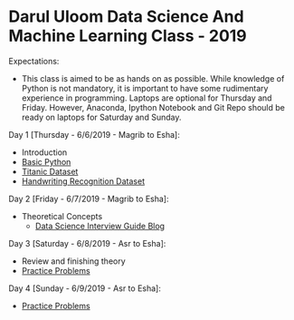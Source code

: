 # Darul Uloom Data Science And Machine Learning Class - 2019

Expectations:
- This class is aimed to be as hands on as possible. While knowledge of Python is not mandatory, it is important to have some rudimentary experience in programming. Laptops are optional for Thursday and Friday. However, Anaconda, Ipython Notebook and Git Repo should be ready on laptops for Saturday and Sunday.

Day 1 [Thursday - 6/6/2019 - Magrib to Esha]:
- Introduction
- [Basic Python](https://github.com/snazrul1/DU_ML_2019/blob/master/Python_Basics.ipynb)
- [Titanic Dataset](https://github.com/snazrul1/DU_ML_2019/blob/master/Titanic.ipynb)
- [Handwriting Recognition Dataset](https://github.com/snazrul1/DU_ML_2019/blob/master/Handwriting_Recognition.ipynb)

Day 2 [Friday - 6/7/2019 - Magrib to Esha]:
- Theoretical Concepts
    - [Data Science Interview Guide Blog](https://towardsdatascience.com/data-science-interview-guide-4ee9f5dc778)

Day 3 [Saturday - 6/8/2019 - Asr to Esha]:
- Review and finishing theory
- [Practice Problems](https://github.com/snazrul1/DU_ML_2019/blob/master/Practice_Problems.ipynb)

Day 4 [Sunday - 6/9/2019 - Asr to Esha]:
- [Practice Problems](https://github.com/snazrul1/DU_ML_2019/blob/master/Practice_Problems.ipynb)
